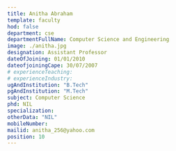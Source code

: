 ```yaml
---
title: Anitha Abraham
template: faculty
hod: false
department: cse
departmentFullName: Computer Science and Engineering
image: ./anitha.jpg
designation: Assistant Professor
dateOfJoining: 01/01/2010
dateofjoiningCape: 30/07/2007
# experienceTeaching:
# experienceIndustry:
ugAndInstitution: "B.Tech"
pgAndInstitution: "M.Tech"
subject: Computer Science
phd: NIL
specialization:
otherData: "NIL"
mobileNumber:
mailid: anitha_256@yahoo.com
position: 10
---
```

